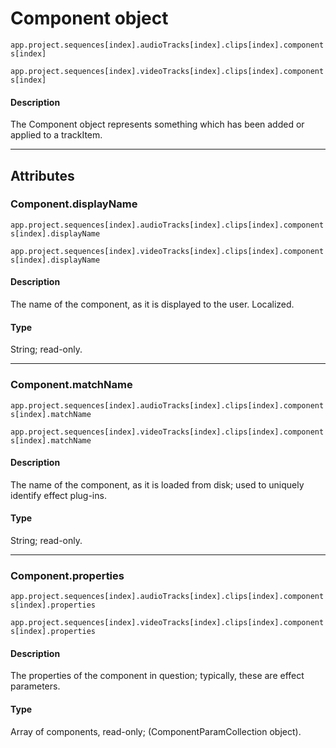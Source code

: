 # Component object

`app.project.sequences[index].audioTracks[index].clips[index].components[index]`

`app.project.sequences[index].videoTracks[index].clips[index].components[index]`


#### Description

The Component object represents something which has been added or applied to a trackItem.

---

## Attributes

### Component.displayName

`app.project.sequences[index].audioTracks[index].clips[index].components[index].displayName`

`app.project.sequences[index].videoTracks[index].clips[index].components[index].displayName`


#### Description

The name of the component, as it is displayed to the user. Localized.

#### Type

String; read-only.

---

### Component.matchName

`app.project.sequences[index].audioTracks[index].clips[index].components[index].matchName`

`app.project.sequences[index].videoTracks[index].clips[index].components[index].matchName`


#### Description

The name of the component, as it is loaded from disk; used to uniquely identify effect plug-ins.

#### Type

String; read-only.

---

### Component.properties

`app.project.sequences[index].audioTracks[index].clips[index].components[index].properties`

`app.project.sequences[index].videoTracks[index].clips[index].components[index].properties`


#### Description

The properties of the component in question; typically, these are effect parameters.

#### Type

Array of components, read-only; (ComponentParamCollection object).
